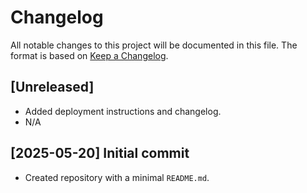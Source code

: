 # Changelog

All notable changes to this project will be documented in this file.
The format is based on [Keep a Changelog](https://keepachangelog.com/en/1.0.0/).

## [Unreleased]
- Added deployment instructions and changelog.
- N/A

## [2025-05-20] Initial commit
- Created repository with a minimal `README.md`.

